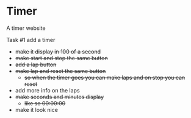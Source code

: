 # Timer
A timer website

Task #1 add a timer
* ~~make it display in 100 of a second~~
* ~~make start and stop the same button~~
* ~~add a lap button~~
* ~~make lap and reset the same button~~
    * ~~so when the timer goes you can make laps and on stop you can reset~~
* add more info on the laps
* ~~make seconds and minutes display~~
    * ~~like so 00:00:00~~
* make it look nice